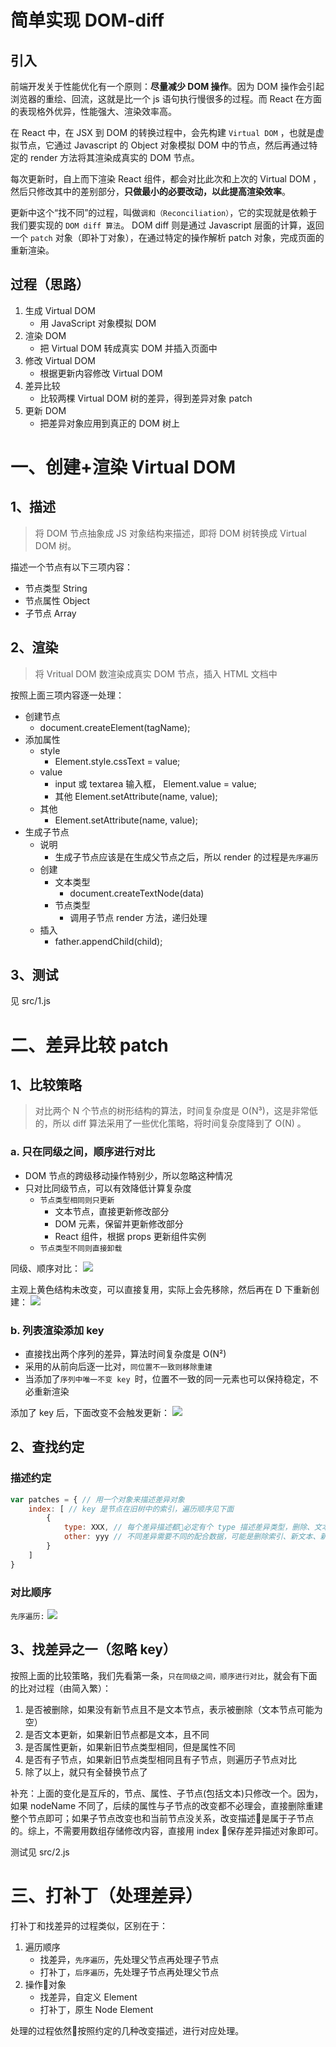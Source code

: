 # 简单实现 DOM-diff

## 引入

前端开发关于性能优化有一个原则：**尽量减少 DOM 操作**。因为 DOM 操作会引起浏览器的重绘、回流，这就是比一个 js 语句执行慢很多的过程。而 React 在方面的表现格外优异，性能强大、渲染效率高。

在 React 中，在 JSX 到 DOM 的转换过程中，会先构建 `Virtual DOM` ，也就是虚拟节点，它通过 Javascript 的 Object 对象模拟 DOM 中的节点，然后再通过特定的 render 方法将其渲染成真实的 DOM 节点。

每次更新时，自上而下渲染 React 组件，都会对比此次和上次的 Virtual DOM ，然后只修改其中的差别部分，**只做最小的必要改动，以此提高渲染效率**。

更新中这个“找不同”的过程，叫做`调和（Reconciliation）`，它的实现就是依赖于我们要实现的 `DOM diff 算法`。 DOM diff 则是通过 Javascript 层面的计算，返回一个 `patch` 对象（即补丁对象），在通过特定的操作解析 patch 对象，完成页面的重新渲染。

## 过程（思路）

1. 生成 Virtual DOM 
    - 用 JavaScript 对象模拟 DOM
2. 渲染 DOM 
    - 把 Virtual DOM 转成真实 DOM 并插入页面中
3. 修改 Virtual DOM
    - 根据更新内容修改 Virtual DOM
4. 差异比较
    - 比较两棵 Virtual DOM 树的差异，得到差异对象 patch
5. 更新 DOM 
    - 把差异对象应用到真正的 DOM 树上

# 一、创建+渲染 Virtual DOM 

## 1、描述 

> 将 DOM 节点抽象成 JS 对象结构来描述，即将 DOM 树转换成 Virtual DOM 树。

描述一个节点有以下三项内容：
- 节点类型 String
- 节点属性 Object
- 子节点 Array

## 2、渲染

> 将 Vritual DOM 数渲染成真实 DOM 节点，插入 HTML 文档中

按照上面三项内容逐一处理：
- 创建节点
    - document.createElement(tagName);
- 添加属性
    - style
        - Element.style.cssText = value;
    - value
        - input 或 textarea 输入框， Element.value = value;
        - 其他 Element.setAttribute(name, value);
    - 其他
        - Element.setAttribute(name, value);
- 生成子节点
    - 说明
        - 生成子节点应该是在生成父节点之后，所以 render 的过程是`先序遍历`
    - 创建
        - 文本类型
            - document.createTextNode(data)
        - 节点类型
            - 调用子节点 render 方法，递归处理
    - 插入
        - father.appendChild(child);

## 3、测试

见 src/1.js 

# 二、差异比较 patch

## 1、比较策略

> 对比两个 N 个节点的树形结构的算法，时间复杂度是 O(N³)，这是非常低的，所以 diff 算法采用了一些优化策略，将时间复杂度降到了 O(N) 。

### a. 只在同级之间，顺序进行对比

- DOM 节点的跨级移动操作特别少，所以忽略这种情况
- 只对比同级节点，可以有效降低计算复杂度
    - `节点类型相同则只更新`
        - 文本节点，直接更新修改部分
        - DOM 元素，保留并更新修改部分
        - React 组件，根据 props 更新组件实例
    - `节点类型不同则直接卸载`

同级、顺序对比：
<img src="./images/diff-1.png">

主观上黄色结构未改变，可以直接复用，实际上会先移除，然后再在 D 下重新创建：
<img src="./images/diff-2.png">

### b. 列表渲染添加 key

- 直接找出两个序列的差异，算法时间复杂度是 O(N²)
- 采用的从前向后逐一比对，`同位置不一致则移除重建`
- 当添加了`序列中唯一不变 key `时，位置不一致的同一元素也可以保持稳定，不必重新渲染

添加了 key 后，下面改变不会触发更新：
<img src="./images/diff-3.png">

## 2、查找约定

### 描述约定

```js
var patches = { // 用一个对象来描述差异对象
    index: [ // key 是节点在旧树中的索引，遍历顺序见下面
        {
            type: XXX, // 每个差异描述都必定有个 type 描述差异类型，删除、文本修改、属性修改、节点调换
            other: yyy // 不同差异需要不同的配合数据，可能是删除索引、新文本、新属性、新节点
        }
    ]
}
```

### 对比顺序

`先序遍历:`
<img src="./images/dom-diff.png">

## 3、找差异之一（忽略 key）

按照上面的比较策略，我们先看第一条，`只在同级之间，顺序进行对比`，就会有下面的比对过程（由简入繁）：

1. 是否被删除，如果没有新节点且不是文本节点，表示被删除（文本节点可能为空）
2. 是否文本更新，如果新旧节点都是文本，且不同
3. 是否属性更新，如果新旧节点类型相同，但是属性不同
4. 是否有子节点，如果新旧节点类型相同且有子节点，则遍历子节点对比
5. 除了以上，就只有全替换节点了

补充：上面的变化是互斥的，节点、属性、子节点(包括文本)只修改一个。因为，如果 nodeName 不同了，后续的属性与子节点的改变都不必理会，直接删除重建整个节点即可；如果子节点改变也和当前节点没关系，改变描述是属于子节点的。综上，不需要用数组存储修改内容，直接用 index 保存差异描述对象即可。

测试见 src/2.js 

# 三、打补丁（处理差异）

打补丁和找差异的过程类似，区别在于：
1. 遍历顺序
    - 找差异，`先序遍历`，先处理父节点再处理子节点
    - 打补丁，`后序遍历`，先处理子节点再处理父节点
2. 操作对象
    - 找差异，自定义 Element
    - 打补丁，原生 Node Element

处理的过程依然按照约定的几种改变描述，进行对应处理。